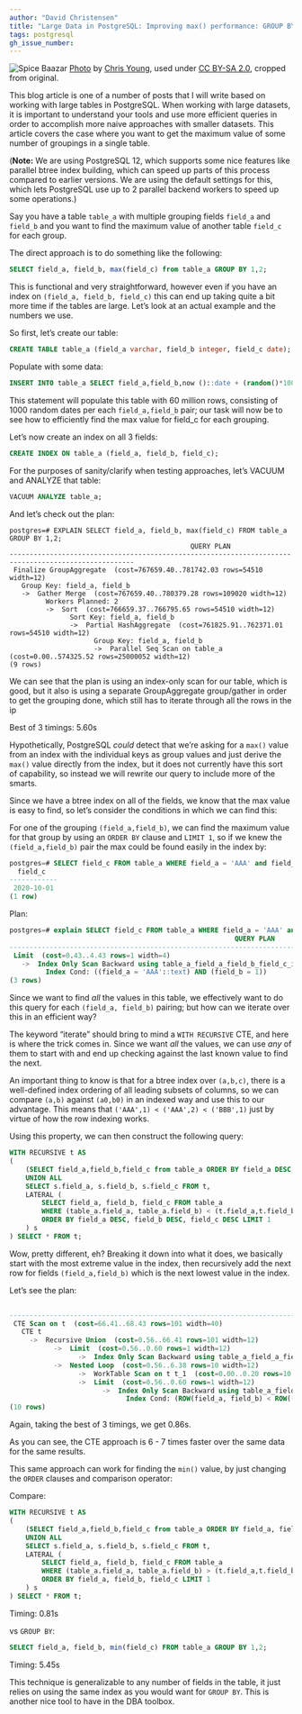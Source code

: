 ```yaml
---
author: "David Christensen"
title: "Large Data in PostgreSQL: Improving max() performance: GROUP BY vs CTE"
tags: postgresql
gh_issue_number: 
---
```


![Spice Baazar](/blog/2020/06/29/postgresql-improve-group-by-max-performance/banner.jpg)
[Photo](https://www.flickr.com/photos/maxpax/3638954095/) by [Chris Young](https://www.flickr.com/photos/maxpax/), used under [CC BY-SA 2.0](https://creativecommons.org/licenses/by-sa/2.0/), cropped from original.

This blog article is one of a number of posts that I will write based on working with large tables in PostgreSQL.  When working with large datasets, it is important to understand your tools and use more efficient queries in order to accomplish more naive approaches with smaller datasets.  This article covers the case where you want to get the maximum value of some number of groupings in a single table.

(**Note:** We are using PostgreSQL 12, which supports some nice features like parallel btree index building, which can speed up parts of this process compared to earlier versions.  We are using the default settings for this, which lets PostgreSQL use up to 2 parallel backend workers to speed up some operations.)

Say you have a table `table_a` with multiple grouping fields `field_a` and `field_b` and you want to find the maximum value of another table `field_c` for each group.

The direct approach is to do something like the following:

```sql
SELECT field_a, field_b, max(field_c) from table_a GROUP BY 1,2;
```

This is functional and very straightforward, however even if you have an index on `(field_a, field_b, field_c)` this can end up taking quite a bit more time if the tables are large.  Let’s look at an actual example and the numbers we use.

So first, let’s create our table:

```sql
CREATE TABLE table_a (field_a varchar, field_b integer, field_c date);
```

Populate with some data:

```sql
INSERT INTO table_a SELECT field_a,field_b,now ()::date + (random()*100)::int as field_c from unnest(array['AAA','BBB','CCC','DDD','EEE','FFF']) field_a,generate_series(1,10000) field_b,generate_series(1,1000);
```

This statement will populate this table with 60 million rows, consisting of 1000 random dates per each `field_a,field_b` pair; our task will now be to see how to efficiently find the max value for field_c for each grouping.

Let’s now create an index on all 3 fields:

```sql
CREATE INDEX ON table_a (field_a, field_b, field_c);
```

For the purposes of sanity/clarify when testing approaches, let’s VACUUM and ANALYZE that table:

```sql
VACUUM ANALYZE table_a;
```

And let’s check out the plan:

```
postgres=# EXPLAIN SELECT field_a, field_b, max(field_c) FROM table_a GROUP BY 1,2;
                                             QUERY PLAN
-----------------------------------------------------------------------------------------------------
 Finalize GroupAggregate  (cost=767659.40..781742.03 rows=54510 width=12)
   Group Key: field_a, field_b
   ->  Gather Merge  (cost=767659.40..780379.28 rows=109020 width=12)
         Workers Planned: 2
         ->  Sort  (cost=766659.37..766795.65 rows=54510 width=12)
               Sort Key: field_a, field_b
               ->  Partial HashAggregate  (cost=761825.91..762371.01 rows=54510 width=12)
                     Group Key: field_a, field_b
                     ->  Parallel Seq Scan on table_a  (cost=0.00..574325.52 rows=25000052 width=12)
(9 rows)
```

We can see that the plan is using an index-only scan for our table, which is good, but it also is using a separate GroupAggregate group/gather in order to get the grouping done, which still has to iterate through all the rows in the ip

Best of 3 timings: 5.60s

Hypothetically, PostgreSQL *could* detect that we’re asking for a `max()` value from an index with the individual keys as group values and just derive the `max()` value directly from the index, but it does not currently have this sort of capability, so instead we will rewrite our query to include more of the smarts.

Since we have a btree index on all of the fields, we know that the max value is easy to find, so let’s consider the conditions in which we can find this:

For one of the grouping `(field_a,field_b)`, we can find the maximum value for that group by using an `ORDER BY` clause and `LIMIT 1`, so if we knew the `(field_a,field_b)` pair the max could be found easily in the index by:

```sql
postgres=# SELECT field_c FROM table_a WHERE field_a = 'AAA' and field_b = 1 ORDER BY field_c DESC LIMIT 1;
  field_c
------------
 2020-10-01
(1 row)
```

Plan:

```sql
postgres=# explain SELECT field_c FROM table_a WHERE field_a = 'AAA' and field_b = 1 ORDER BY field_c DESC LIMIT 1;
                                                        QUERY PLAN
---------------------------------------------------------------------------------------------------------------------------
 Limit  (cost=0.43..4.43 rows=1 width=4)
   ->  Index Only Scan Backward using table_a_field_a_field_b_field_c_idx on table_a  (cost=0.43..404.15 rows=101 width=4)
         Index Cond: ((field_a = 'AAA'::text) AND (field_b = 1))
(3 rows)
```

Since we want to find *all* the values in this table, we effectively want to do this query for each `(field_a, field_b)` pairing; but how can we iterate over this in an efficient way?

The keyword “iterate” should bring to mind a `WITH RECURSIVE` CTE, and here is where the trick comes in.  Since we want *all* the values, we can use *any* of them to start with and end up checking against the last known value to find the next.

An important thing to know is that for a btree index over `(a,b,c)`, there is a well-defined index ordering of all leading subsets of columns, so we can compare `(a,b)` against `(a0,b0)` in an indexed way and use this to our advantage.  This means that `('AAA',1) < ('AAA',2) < ('BBB',1)` just by virtue of how the row indexing works.

Using this property, we can then construct the following query:

```sql
WITH RECURSIVE t AS
(
    (SELECT field_a,field_b,field_c from table_a ORDER BY field_a DESC, field_b DESC, field_c DESC LIMIT 1)
    UNION ALL
    SELECT s.field_a, s.field_b, s.field_c FROM t,
    LATERAL (
        SELECT field_a, field_b, field_c FROM table_a
        WHERE (table_a.field_a, table_a.field_b) < (t.field_a,t.field_b)
        ORDER BY field_a DESC, field_b DESC, field_c DESC LIMIT 1
    ) s
) SELECT * FROM t;
```

Wow, pretty different, eh?  Breaking it down into what it does, we basically start with the most extreme value in the index, then recursively add the next row for fields `(field_a,field_b)` which is the next lowest value in the index.

 Let’s see the plan:

```sql
                                                                            QUERY PLAN
------------------------------------------------------------------------------------------------------------------------------------------------------------------
 CTE Scan on t  (cost=66.41..68.43 rows=101 width=40)
   CTE t
     ->  Recursive Union  (cost=0.56..66.41 rows=101 width=12)
           ->  Limit  (cost=0.56..0.60 rows=1 width=12)
                 ->  Index Only Scan Backward using table_a_field_a_field_b_field_c_idx on table_a  (cost=0.56..1825278.43 rows=60000124 width=12)
           ->  Nested Loop  (cost=0.56..6.38 rows=10 width=12)
                 ->  WorkTable Scan on t t_1  (cost=0.00..0.20 rows=10 width=36)
                 ->  Limit  (cost=0.56..0.60 rows=1 width=12)
                       ->  Index Only Scan Backward using table_a_field_a_field_b_field_c_idx on table_a table_a_1  (cost=0.56..658429.28 rows=20000041 width=12)
                             Index Cond: (ROW(field_a, field_b) < ROW((t_1.field_a)::text, t_1.field_b))
(10 rows)
```

Again, taking the best of 3 timings, we get 0.86s.

As you can see, the CTE approach is 6 - 7 times faster over the same data for the same results.

This same approach can work for finding the `min()` value, by just changing the `ORDER` clauses and comparison operator:

Compare:

```sql
WITH RECURSIVE t AS
(
    (SELECT field_a,field_b,field_c from table_a ORDER BY field_a, field_b, field_c LIMIT 1)
    UNION ALL
    SELECT s.field_a, s.field_b, s.field_c FROM t,
    LATERAL (
        SELECT field_a, field_b, field_c FROM table_a
        WHERE (table_a.field_a, table_a.field_b) > (t.field_a,t.field_b)
        ORDER BY field_a, field_b, field_c LIMIT 1
    ) s
) SELECT * FROM t;
```

Timing: 0.81s

vs `GROUP BY`:

```sql
SELECT field_a, field_b, min(field_c) FROM table_a GROUP BY 1,2;
```

Timing: 5.45s

This technique is generalizable to any number of fields in the table, it just relies on using the same index as you would want for `GROUP BY`.  This is another nice tool to have in the DBA toolbox.

